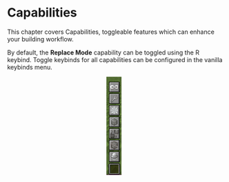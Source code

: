 # Capabilities
This chapter covers Capabilities, toggleable features which can enhance your building workflow.

By default, the **Replace Mode** capability can be toggled using the R keybind. Toggle keybinds for all capabilities can be configured in the vanilla keybinds menu.

<div style="display: flex; align-items: center; justify-content: center;">
    <img src="img/Capabilities.png" alt="Capabilities" width="35" style="margin-right: 10px;">
</div>
